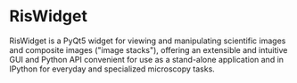 RisWidget
=========

RisWidget is a PyQt5 widget for viewing and manipulating scientific images and composite images ("image stacks"), offering
an extensible and intuitive GUI and Python API convenient for use as a stand-alone application and in IPython for everyday
and specialized microscopy tasks.  
